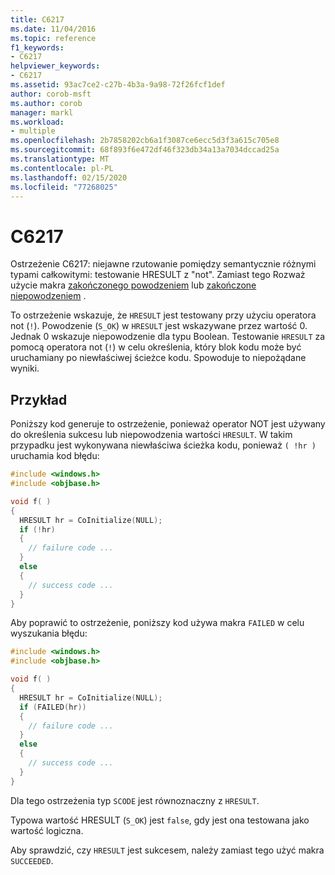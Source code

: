 ```yaml
---
title: C6217
ms.date: 11/04/2016
ms.topic: reference
f1_keywords:
- C6217
helpviewer_keywords:
- C6217
ms.assetid: 93ac7ce2-c27b-4b3a-9a98-72f26fcf1def
author: corob-msft
ms.author: corob
manager: markl
ms.workload:
- multiple
ms.openlocfilehash: 2b7858202cb6a1f3087ce6ecc5d3f3a615c705e8
ms.sourcegitcommit: 68f893f6e472df46f323db34a13a7034dccad25a
ms.translationtype: MT
ms.contentlocale: pl-PL
ms.lasthandoff: 02/15/2020
ms.locfileid: "77268025"
---
```

# <a name="c6217"></a>C6217

Ostrzeżenie C6217: niejawne rzutowanie pomiędzy semantycznie różnymi typami całkowitymi: testowanie HRESULT z "not". Zamiast tego Rozważ użycie makra [zakończonego powodzeniem](/windows/desktop/api/winerror/nf-winerror-succeeded) lub [zakończone niepowodzeniem](/windows/desktop/api/winerror/nf-winerror-failed) .

To ostrzeżenie wskazuje, że `HRESULT` jest testowany przy użyciu operatora not (`!`). Powodzenie (`S_OK`) w `HRESULT` jest wskazywane przez wartość 0. Jednak 0 wskazuje niepowodzenie dla typu Boolean. Testowanie `HRESULT` za pomocą operatora not (`!`) w celu określenia, który blok kodu może być uruchamiany po niewłaściwej ścieżce kodu. Spowoduje to niepożądane wyniki.

## <a name="example"></a>Przykład

Poniższy kod generuje to ostrzeżenie, ponieważ operator NOT jest używany do określenia sukcesu lub niepowodzenia wartości `HRESULT`. W takim przypadku jest wykonywana niewłaściwa ścieżka kodu, ponieważ `( !hr )` uruchamia kod błędu:

```cpp
#include <windows.h>
#include <objbase.h>

void f( )
{
  HRESULT hr = CoInitialize(NULL);
  if (!hr)
  {
    // failure code ...
  }
  else
  {
    // success code ...
  }
}
```

Aby poprawić to ostrzeżenie, poniższy kod używa makra `FAILED` w celu wyszukania błędu:

```cpp
#include <windows.h>
#include <objbase.h>

void f( )
{
  HRESULT hr = CoInitialize(NULL);
  if (FAILED(hr))
  {
    // failure code ...
  }
  else
  {
    // success code ...
  }
}
```

Dla tego ostrzeżenia typ `SCODE` jest równoznaczny z `HRESULT`.

Typowa wartość HRESULT (`S_OK`) jest `false`, gdy jest ona testowana jako wartość logiczna.

Aby sprawdzić, czy `HRESULT` jest sukcesem, należy zamiast tego użyć makra `SUCCEEDED`.
